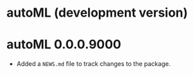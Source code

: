 # autoML (development version)

# autoML 0.0.0.9000

* Added a `NEWS.md` file to track changes to the package.
